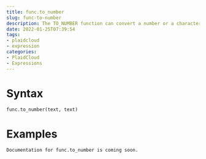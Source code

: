 ```yaml
---
title: func.to_number
slug: func-to-number
description: The TO_NUMBER function can convert a number or a character expression representing a number value to a DECIMAL data type
date: 2022-01-25T07:39:54
tags:
- plaidcloud
- expression
categories:
- PlaidCloud
- Expressions
---
```



# Syntax



```
func.to_number(text, text) 
```


# Examples



```
Documentation for func.to_number is coming soon.
```
